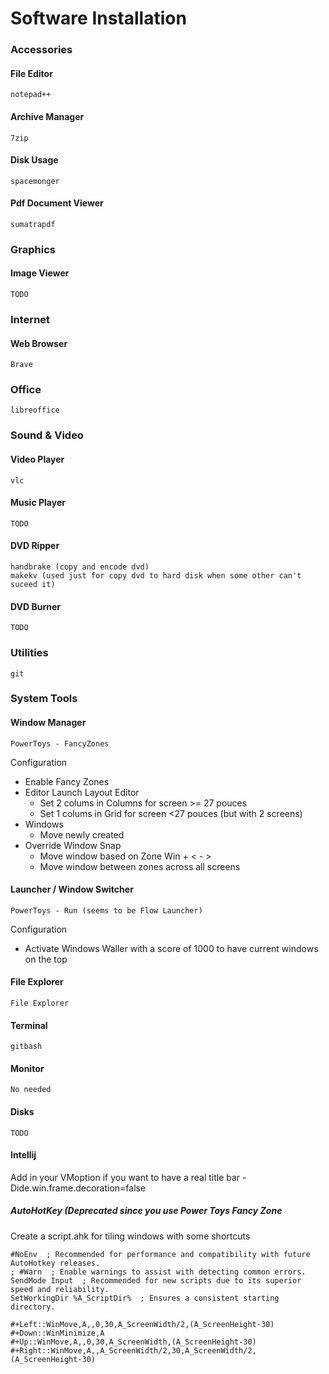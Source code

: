 # Software Installation

### Accessories

#### File Editor
    notepad++

#### Archive Manager
    7zip
    
#### Disk Usage
    spacemonger
    
#### Pdf Document Viewer
    sumatrapdf
    
### Graphics  

#### Image Viewer
    TODO
    
### Internet

#### Web Browser
    Brave

### Office
    libreoffice

### Sound & Video
#### Video Player
    vlc

#### Music Player
    TODO

#### DVD Ripper
    handbrake (copy and encode dvd)
    makekv (used just for copy dvd to hard disk when some other can't suceed it)

#### DVD Burner
    TODO
    
### Utilities   
    git

### System Tools

#### Window Manager
    PowerToys - FancyZones
    
Configuration
* Enable Fancy Zones
* Editor
Launch Layout Editor
  - Set 2 colums in Columns for screen >= 27 pouces
  - Set 1 colums in Grid for screen <27 pouces (but with 2 screens)
* Windows
  - Move newly created
* Override Window Snap
  - Move window based on Zone Win + < - >
  - Move window between zones across all screens

#### Launcher / Window Switcher
    PowerToys - Run (seems to be Flow Launcher)

Configuration
* Activate Windows Waller with a score of 1000 to have current windows on the top


#### File Explorer
    File Explorer

#### Terminal
    gitbash

#### Monitor
    No needed

#### Disks
    TODO

#### Intellij
Add in your VMoption if you want to have a real title bar
-Dide.win.frame.decoration=false


##### AutoHotKey (Deprecated since you use Power Toys Fancy Zone

Create a script.ahk for tiling windows with some shortcuts

    #NoEnv  ; Recommended for performance and compatibility with future AutoHotkey releases.
    ; #Warn  ; Enable warnings to assist with detecting common errors.
    SendMode Input  ; Recommended for new scripts due to its superior speed and reliability.
    SetWorkingDir %A_ScriptDir%  ; Ensures a consistent starting directory.
    
    #+Left::WinMove,A,,0,30,A_ScreenWidth/2,(A_ScreenHeight-30)
    #+Down::WinMinimize,A
    #+Up::WinMove,A,,0,30,A_ScreenWidth,(A_ScreenHeight-30)
    #+Right::WinMove,A,,A_ScreenWidth/2,30,A_ScreenWidth/2,(A_ScreenHeight-30)
